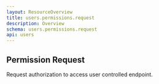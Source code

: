 ```yaml
---
layout: ResourceOverview
title: users.permissions.request
description: Overview
schema: users.permissions.request
api: users
---
```


## Permission Request

Request authorization to access user controlled endpoint.
